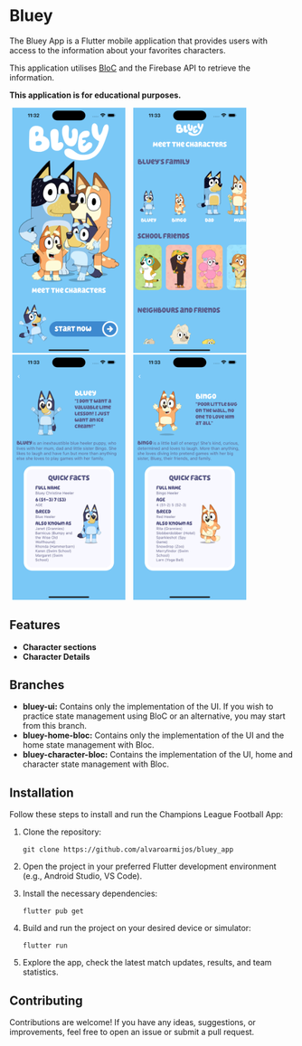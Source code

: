 # Bluey

The Bluey App is a Flutter mobile application that provides users with access to the information about your favorites characters.

This application utilises [BloC](https://bloclibrary.dev/#/) and the Firebase API to retrieve the information.

**This application is for educational purposes.**

<p>
    <img src="./docs/bluey_1.png" width="200"/ hspace="5"> 
    <img src="./docs/bluey_2.png" width="200"/ hspace="5">
   <img src="./docs/bluey_3.png" width="200"/ hspace="5">
   <img src="./docs/bluey_4.png" width="200"/ hspace="5">
</p>

## Features

- **Character sections**
- **Character Details** 

## Branches

- **bluey-ui:** Contains only the implementation of the UI. If you wish to practice state management using BloC or an alternative, you may start from this branch.
- **bluey-home-bloc:** Contains only the implementation of the UI and the home state management with Bloc.
- **bluey-character-bloc:** Contains the implementation of the UI, home and character state management with Bloc.

## Installation

Follow these steps to install and run the Champions League Football App:

1. Clone the repository:

   ```shell
   git clone https://github.com/alvaroarmijos/bluey_app
   
2. Open the project in your preferred Flutter development environment (e.g., Android Studio, VS Code).

3. Install the necessary dependencies:

    ```shell
    flutter pub get

4. Build and run the project on your desired device or simulator:

    ```shell
    flutter run

5. Explore the app, check the latest match updates, results, and team statistics.


## Contributing
Contributions are welcome! If you have any ideas, suggestions, or improvements, feel free to open an issue or submit a pull request.